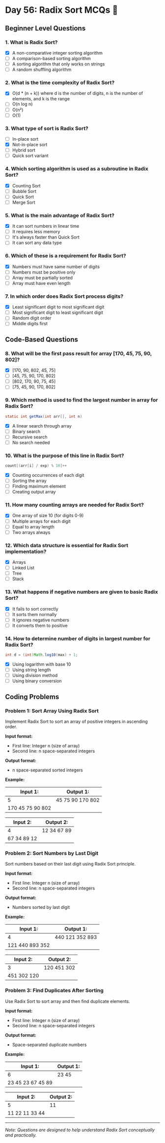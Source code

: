 # Day 56: Radix Sort MCQs 🎯

## Beginner Level Questions

### 1. What is Radix Sort?
- [x] A non-comparative integer sorting algorithm
- [ ] A comparison-based sorting algorithm
- [ ] A sorting algorithm that only works on strings
- [ ] A random shuffling algorithm

### 2. What is the time complexity of Radix Sort?
- [x] O(d * (n + k)) where d is the number of digits, n is the number of elements, and k is the range
- [ ] O(n log n)
- [ ] O(n²)
- [ ] O(1)

### 3. What type of sort is Radix Sort?
- [ ] In-place sort
- [x] Not-in-place sort
- [ ] Hybrid sort
- [ ] Quick sort variant

### 4. Which sorting algorithm is used as a subroutine in Radix Sort?
- [x] Counting Sort
- [ ] Bubble Sort
- [ ] Quick Sort
- [ ] Merge Sort

### 5. What is the main advantage of Radix Sort?
- [x] It can sort numbers in linear time
- [ ] It requires less memory
- [ ] It's always faster than Quick Sort
- [ ] It can sort any data type

### 6. Which of these is a requirement for Radix Sort?
- [x] Numbers must have same number of digits
- [ ] Numbers must be positive only
- [ ] Array must be partially sorted
- [ ] Array must have even length

### 7. In which order does Radix Sort process digits?
- [x] Least significant digit to most significant digit
- [ ] Most significant digit to least significant digit
- [ ] Random digit order
- [ ] Middle digits first

## Code-Based Questions

### 8. What will be the first pass result for array [170, 45, 75, 90, 802]?
- [x] [170, 90, 802, 45, 75]
- [ ] [45, 75, 90, 170, 802]
- [ ] [802, 170, 90, 75, 45]
- [ ] [75, 45, 90, 170, 802]

### 9. Which method is used to find the largest number in array for Radix Sort?
```java
static int getMax(int arr[], int n)
```
- [x] A linear search through array
- [ ] Binary search
- [ ] Recursive search
- [ ] No search needed

### 10. What is the purpose of this line in Radix Sort?
```java
count[(arr[i] / exp) % 10]++
```
- [x] Counting occurrences of each digit
- [ ] Sorting the array
- [ ] Finding maximum element
- [ ] Creating output array

### 11. How many counting arrays are needed for Radix Sort?
- [x] One array of size 10 (for digits 0-9)
- [ ] Multiple arrays for each digit
- [ ] Equal to array length
- [ ] Two arrays always

### 12. Which data structure is essential for Radix Sort implementation?
- [x] Arrays
- [ ] Linked List
- [ ] Tree
- [ ] Stack

### 13. What happens if negative numbers are given to basic Radix Sort?
- [x] It fails to sort correctly
- [ ] It sorts them normally
- [ ] It ignores negative numbers
- [ ] It converts them to positive

### 14. How to determine number of digits in largest number for Radix Sort?
```java
int d = (int)Math.log10(max) + 1;
```
- [x] Using logarithm with base 10
- [ ] Using string length
- [ ] Using division method
- [ ] Using binary conversion

## Coding Problems  

### Problem 1: Sort Array Using Radix Sort
Implement Radix Sort to sort an array of positive integers in ascending order.

**Input format:**
- First line: Integer n (size of array)
- Second line: n space-separated integers

**Output format:**
- n space-separated sorted integers

**Example:**

| Input 1: | Output 1: |
| -------- | --------- |
| 5 | 45 75 90 170 802 |
| 170 45 75 90 802 | |

| Input 2: | Output 2: |
| -------- | --------- |
| 4 | 12 34 67 89 |
| 67 34 89 12 | |

### Problem 2: Sort Numbers by Last Digit
Sort numbers based on their last digit using Radix Sort principle.

**Input format:**
- First line: Integer n (size of array)
- Second line: n space-separated integers

**Output format:**
- Numbers sorted by last digit

**Example:**

| Input 1: | Output 1: |
| -------- | --------- |
| 4 | 440 121 352 893 |
| 121 440 893 352 | |

| Input 2: | Output 2: |
| -------- | --------- |
| 3 | 120 451 302 |
| 451 302 120 | |

### Problem 3: Find Duplicates After Sorting
Use Radix Sort to sort array and then find duplicate elements.

**Input format:**
- First line: Integer n (size of array)
- Second line: n space-separated integers

**Output format:**
- Space-separated duplicate numbers

**Example:**

| Input 1: | Output 1: |
| -------- | --------- |
| 6 | 23 45 |
| 23 45 23 67 45 89 | |

| Input 2: | Output 2: |
| -------- | --------- |
| 5 | 11 |
| 11 22 11 33 44 | |
---
*Note: Questions are designed to help understand Radix Sort conceptually and practically.*